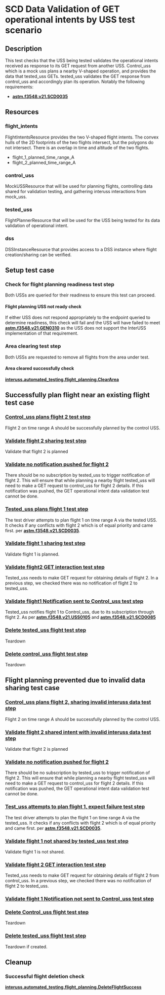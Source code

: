 # SCD Data Validation of GET operational intents by USS test scenario

## Description
This test checks that the USS being tested validates the operational intents received as response to its GET request from another USS.
Control_uss which is a mock uss plans a nearby V-shaped operation, and provides the data that tested_uss GETs.
tested_uss validates the GET response from control_uss and accordingly plan its operation.
Notably the following requirements:

- **[astm.f3548.v21.SCD0035](../../../../requirements/astm/f3548/v21.md)**

## Resources
### flight_intents
FlightIntentsResource provides the two V-shaped flight intents.
The convex hulls of the 2D footprints of the two flights intersect, but the polygons do not intersect.
There is an overlap in time and altitude of the two flights.
- flight_1_planned_time_range_A
- flight_2_planned_time_range_A

### control_uss
MockUSSResource that will be used for planning flights, controlling data shared for validation testing, and gathering interuss interactions from mock_uss.

### tested_uss
FlightPlannerResource that will be used for the USS being tested for its data validation of operational intent.

### dss
DSSInstanceResource that provides access to a DSS instance where flight creation/sharing can be verified.

## Setup test case
### Check for flight planning readiness test step
Both USSs are queried for their readiness to ensure this test can proceed.

#### Flight planning USS not ready check
If either USS does not respond appropriately to the endpoint queried to determine readiness, this check will fail and the USS will have failed to meet **[astm.f3548.v21.GEN0310](../../../../requirements/astm/f3548/v21.md)** as the USS does not support the InterUSS implementation of that requirement.

### Area clearing test step
Both USSs are requested to remove all flights from the area under test.

#### Area cleared successfully check
**[interuss.automated_testing.flight_planning.ClearArea](../../../../requirements/interuss/automated_testing/flight_planning.md)**

## Successfully plan flight near an existing flight test case
### [Control_uss plans flight 2 test step](../../../flight_planning/plan_flight_intent.md)
Flight 2 on time range A should be successfully planned by the control USS.

### [Validate flight 2 sharing test step](../validate_shared_operational_intent.md)
Validate that flight 2 is planned

### [Validate no notification pushed for flight 2](../validate_not_shared_operational_intent.md)
There should be no subscription by tested_uss to trigger notification of flight 2.
This will ensure that while planning a nearby flight tested_uss will need to make a GET request to control_uss for flight 2 details.
If this notification was pushed, the GET operational intent data validation test cannot be done.

### [Tested_uss plans flight 1 test step](../../../flight_planning/plan_flight_intent.md)
The test driver attempts to plan flight 1 on time range A via the tested USS. It checks if any conflicts with flight 2
which is of equal priority and came first.
per **[astm.f3548.v21.SCD0035](../../../../requirements/astm/f3548/v21.md)**.

### [Validate flight 1 sharing test step](../validate_shared_operational_intent.md)
Validate flight 1 is planned.

### [Validate flight2 GET interaction test step](test_steps/validate_get_operational_intent.md)
Tested_uss needs to make GET request for obtaining details of flight 2.
In a previous step, we checked there was no notification of flight 2 to tested_uss.

### [Validate flight1 Notification sent to Control_uss test step](test_steps/validate_notification_operational_intent.md)
Tested_uss notifies flight 1 to Control_uss, due to its subscription through flight 2. As per **[astm.f3548.v21.USS0105](../../../../requirements/astm/f3548/v21.md)** and **[astm.f3548.v21.SCD0085](../../../../requirements/astm/f3548/v21.md)**

### [Delete tested_uss flight test step](../../../flight_planning/delete_flight_intent.md)
Teardown

### [Delete control_uss flight test step](../../../flight_planning/delete_flight_intent.md)
Teardown

## Flight planning prevented due to invalid data sharing test case
### [Control_uss plans flight 2, sharing invalid interuss data test step](../../../flight_planning/plan_flight_intent.md)
Flight 2 on time range A should be successfully planned by the control USS.

### [Validate flight 2 shared intent with invalid interuss data test step](test_steps/validate_sharing_operational_intent_but_with_invalid_interuss_data.md)
Validate that flight 2 is planned

### [Validate no notification pushed for flight 2](../validate_not_shared_operational_intent.md)
There should be no subscription by tested_uss to trigger notification of flight 2.
This will ensure that while planning a nearby flight tested_uss will need to make a GET request to control_uss for flight 2 details.
If this notification was pushed, the GET operational intent data validation test cannot be done.

### [Test_uss attempts to plan flight 1, expect failure test step](test_steps/plan_flight_intent_expect_failed.md)
The test driver attempts to plan the flight 1 on time range A via the tested_uss. It checks if any conflicts with flight 2
which is of equal priority and came first.
per **[astm.f3548.v21.SCD0035](../../../../requirements/astm/f3548/v21.md)**.

### [Validate flight 1 not shared by tested_uss test step](../validate_not_shared_operational_intent.md)
Validate flight 1 is not shared.

### [Validate flight 2 GET interaction test step](test_steps/validate_get_operational_intent.md)
Tested_uss needs to make GET request for obtaining details of flight 2 from control_uss.
In a previous step, we checked there was no notification of flight 2 to tested_uss.

### [Validate flight 1 Notification not sent to Control_uss test step](test_steps/validate_no_notification_operational_intent.md)

### [Delete Control_uss flight test step](../../../flight_planning/delete_flight_intent.md)
Teardown

### [Delete tested_uss flight test step](../../../flight_planning/delete_flight_intent.md)
Teardown if created.

## Cleanup
### Successful flight deletion check
**[interuss.automated_testing.flight_planning.DeleteFlightSuccess](../../../../requirements/interuss/automated_testing/flight_planning.md)**
